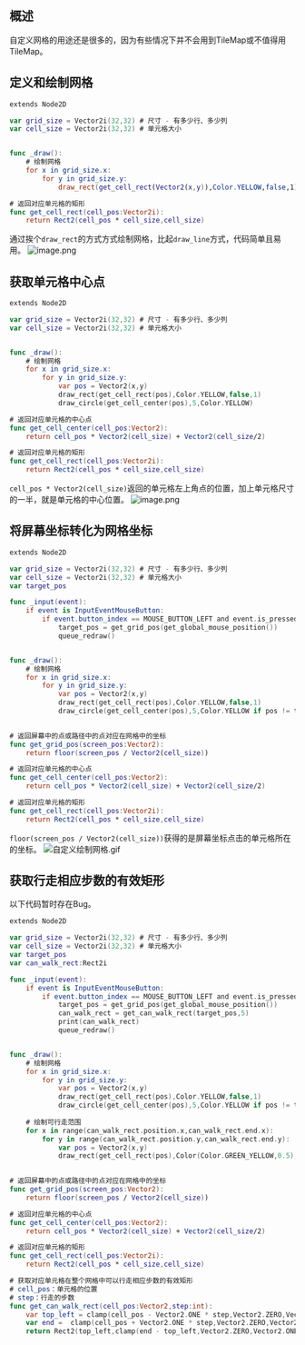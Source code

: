 ## 概述
自定义网格的用途还是很多的，因为有些情况下并不会用到TileMap或不值得用TileMap。
## 定义和绘制网格
```swift
extends Node2D

var grid_size = Vector2i(32,32) # 尺寸 - 有多少行、多少列
var cell_size = Vector2i(32,32) # 单元格大小


func _draw():
	# 绘制网格
	for x in grid_size.x:
		for y in grid_size.y:
			draw_rect(get_cell_rect(Vector2(x,y)),Color.YELLOW,false,1)

# 返回对应单元格的矩形
func get_cell_rect(cell_pos:Vector2i):
	return Rect2(cell_pos * cell_size,cell_size)

```
通过挨个`draw_rect`的方式方式绘制网格，比起`draw_line`方式，代码简单且易用。
![image.png](https://cdn.nlark.com/yuque/0/2023/png/8438332/1686513695149-b081d1db-1c5e-4e7e-9b64-fd1c01558b7d.png#averageHue=%234d4d4d&clientId=u3624db77-b80b-4&from=paste&height=400&id=u3c332b37&originHeight=1570&originWidth=1552&originalType=binary&ratio=3&rotation=0&showTitle=false&size=14429&status=done&style=none&taskId=u63028880-982b-4f1d-9900-8cea1c633db&title=&width=395.3333740234375)
## 获取单元格中心点
```swift
extends Node2D

var grid_size = Vector2i(32,32) # 尺寸 - 有多少行、多少列
var cell_size = Vector2i(32,32) # 单元格大小


func _draw():
	# 绘制网格
	for x in grid_size.x:
		for y in grid_size.y:
			var pos = Vector2(x,y)
			draw_rect(get_cell_rect(pos),Color.YELLOW,false,1)
			draw_circle(get_cell_center(pos),5,Color.YELLOW)

# 返回对应单元格的中心点
func get_cell_center(cell_pos:Vector2):
	return cell_pos * Vector2(cell_size) + Vector2(cell_size/2)

# 返回对应单元格的矩形
func get_cell_rect(cell_pos:Vector2i):
	return Rect2(cell_pos * cell_size,cell_size)

```
`cell_pos * Vector2(cell_size)`返回的单元格左上角点的位置，加上单元格尺寸的一半，就是单元格的中心位置。
![image.png](https://cdn.nlark.com/yuque/0/2023/png/8438332/1686514318467-b3e76a38-1813-4f61-aaf7-1c2a048a6e39.png#averageHue=%234d4d4d&clientId=u3624db77-b80b-4&from=paste&height=400&id=u63d7c56f&originHeight=1571&originWidth=1553&originalType=binary&ratio=3&rotation=0&showTitle=false&size=26084&status=done&style=none&taskId=uac9340cb-6ee1-4462-a5ed-cdcd28aeff8&title=&width=395.66668701171875)
## 将屏幕坐标转化为网格坐标
```swift
extends Node2D

var grid_size = Vector2i(32,32) # 尺寸 - 有多少行、多少列
var cell_size = Vector2i(32,32) # 单元格大小
var target_pos

func _input(event):
	if event is InputEventMouseButton:
		if event.button_index == MOUSE_BUTTON_LEFT and event.is_pressed():
			target_pos = get_grid_pos(get_global_mouse_position())
			queue_redraw()


func _draw():
	# 绘制网格
	for x in grid_size.x:
		for y in grid_size.y:
			var pos = Vector2(x,y)
			draw_rect(get_cell_rect(pos),Color.YELLOW,false,1)
			draw_circle(get_cell_center(pos),5,Color.YELLOW if pos != target_pos else Color.RED)
				

# 返回屏幕中的点或路径中的点对应在网格中的坐标
func get_grid_pos(screen_pos:Vector2):
	return floor(screen_pos / Vector2(cell_size))

# 返回对应单元格的中心点
func get_cell_center(cell_pos:Vector2):
	return cell_pos * Vector2(cell_size) + Vector2(cell_size/2)

# 返回对应单元格的矩形
func get_cell_rect(cell_pos:Vector2i):
	return Rect2(cell_pos * cell_size,cell_size)

```
`floor(screen_pos / Vector2(cell_size))`获得的是屏幕坐标点击的单元格所在的坐标。
![自定义绘制网格.gif](https://cdn.nlark.com/yuque/0/2023/gif/8438332/1686514625190-d8c67244-3eb3-49a6-89a3-480005cc0df5.gif#averageHue=%234c4c4c&clientId=u3624db77-b80b-4&from=drop&height=398&id=u8ab65d75&originHeight=1550&originWidth=1545&originalType=binary&ratio=3&rotation=0&showTitle=false&size=159832&status=done&style=none&taskId=u5ddd4629-e341-4a72-b152-8d79d0c588b&title=&width=397)
## 获取行走相应步数的有效矩形
以下代码暂时存在Bug。
```swift
extends Node2D

var grid_size = Vector2i(32,32) # 尺寸 - 有多少行、多少列
var cell_size = Vector2i(32,32) # 单元格大小
var target_pos
var can_walk_rect:Rect2i

func _input(event):
	if event is InputEventMouseButton:
		if event.button_index == MOUSE_BUTTON_LEFT and event.is_pressed():
			target_pos = get_grid_pos(get_global_mouse_position())
			can_walk_rect = get_can_walk_rect(target_pos,5)
			print(can_walk_rect)
			queue_redraw()


func _draw():
	# 绘制网格
	for x in grid_size.x:
		for y in grid_size.y:
			var pos = Vector2(x,y)
			draw_rect(get_cell_rect(pos),Color.YELLOW,false,1)
			draw_circle(get_cell_center(pos),5,Color.YELLOW if pos != target_pos else Color.RED)
			
	# 绘制可行走范围
	for x in range(can_walk_rect.position.x,can_walk_rect.end.x):
		for y in range(can_walk_rect.position.y,can_walk_rect.end.y):
			var pos = Vector2(x,y)
			draw_rect(get_cell_rect(pos),Color(Color.GREEN_YELLOW,0.5),true,1)
	

# 返回屏幕中的点或路径中的点对应在网格中的坐标
func get_grid_pos(screen_pos:Vector2):
	return floor(screen_pos / Vector2(cell_size))

# 返回对应单元格的中心点
func get_cell_center(cell_pos:Vector2):
	return cell_pos * Vector2(cell_size) + Vector2(cell_size/2)

# 返回对应单元格的矩形
func get_cell_rect(cell_pos:Vector2i):
	return Rect2(cell_pos * cell_size,cell_size)

# 获取对应单元格在整个网格中可以行走相应步数的有效矩形
# cell_pos：单元格的位置
# step：行走的步数
func get_can_walk_rect(cell_pos:Vector2,step:int):
	var top_left = clamp(cell_pos - Vector2.ONE * step,Vector2.ZERO,Vector2(grid_size))
	var end =  clamp(cell_pos + Vector2.ONE * step,Vector2.ZERO,Vector2(grid_size))
	return Rect2(top_left,clamp(end - top_left,Vector2.ZERO,Vector2.ONE * 10))

```
